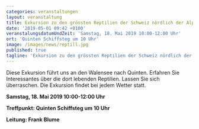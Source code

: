 ```yaml
---
categories: veranstaltungen
layout: veranstaltung
title: Exkursion zu den grössten Reptilien der Schweiz nördlich der Alpen
date: '2019-05-01 09:42 +0100'
veranstalungsdatumUndZeit: 'Samstag, 18. Mai 2019 10:00-12:00 Uhr'
ort: 'Quinten Schiffsteg um 10 Uhr'
image: /images/news/reptill.jpg
published: true
tagline: 'Exkursion zu den grössten Reptilien der Schweiz nördlich der Alpen'
---
```


Diese Exkursion führt uns an den Walensee nach Quinten. Erfahren Sie Interessantes über die dort lebenden Reptilien.  Lassen Sie sich überraschen.
Die Exkursion findet bei jedem Wetter statt.




**Samstag, 18. Mai 2019 10:00-12:00 Uhr**

**Treffpunkt: Quinten Schiffsteg um 10 Uhr**

**Leitung: Frank Blume**
